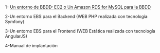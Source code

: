 

1- [Un entorno de BBDD: EC2 o Un Amazon RDS for MySQL para la BBDD](./BBDD/)


2-Un entorno EBS para el Backend (WEB PHP realizada con tecnología Symfony)

3-Un entorno EBS para el Frontend (WEB Estática realizada con tecnología AngularJS)

4-Manual de implantación

